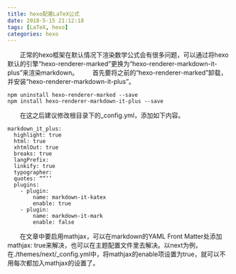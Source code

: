 ```yaml
---
title: hexo配置LaTeX公式
date: 2018-5-15 21:12:18
tags: [LaTeX, hexo]
categories: hexo
---
```


&emsp;&emsp;正常的hexo框架在默认情况下渲染数学公式会有很多问题，可以通过将hexo默认的引擎“hexo-renderer-marked”更换为“hexo-renderer-markdown-it-plus”来渲染markdown。
&emsp;&emsp;首先要将之前的“hexo-renderer-marked”卸载，并安装“hexo-renderer-markdown-it-plus”。
```
npm uninstall hexo-renderer-marked --save
npm install hexo-renderer-markdown-it-plus --save
```
&emsp;&emsp;在这之后建议修改根目录下的\_config.yml，添加如下内容。
```
markdown_it_plus:
  highlight: true
  html: true
  xhtmlOut: true
  breaks: true
  langPrefix:
  linkify: true
  typographer:
  quotes: “”‘’
  plugins:
    - plugin:
        name: markdown-it-katex
        enable: true
    - plugin:
        name: markdown-it-mark
        enable: false
```
&emsp;&emsp;在文章中要启用mathjax，可以在markdown的YAML Front Matter处添加mathjax: true来解决，也可以在主题配置文件里去解决。以next为例，在./themes/next/\_config.yml中，将mathjax的enable项设置为true，就可以不用每次都加入mathjax的设置了。

